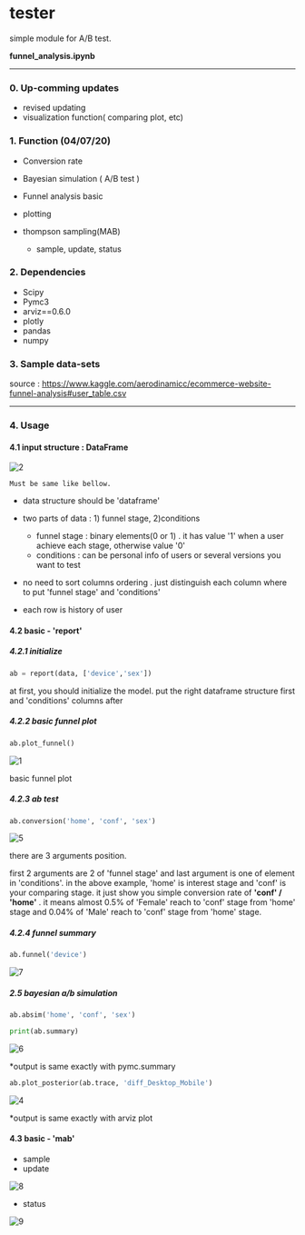 # tester 



simple module for A/B test.

**funnel_analysis.ipynb**



---

### 0. Up-comming updates

* revised updating 
* visualization function( comparing plot, etc)



### 1. Function (04/07/20)

* Conversion rate 
* Bayesian simulation ( A/B test )
* Funnel analysis  basic
*  plotting

* thompson sampling(MAB)
  * sample, update, status

### 2. Dependencies

* Scipy
* Pymc3
* arviz==0.6.0
* plotly
* pandas 
* numpy



### 3. Sample data-sets

source : https://www.kaggle.com/aerodinamicc/ecommerce-website-funnel-analysis#user_table.csv





---

### 4. Usage

#### 4.1 input structure : DataFrame

![2](img/2.PNG)

`Must be same like bellow.`

* data structure should be 'dataframe'
* two parts of data : 1) funnel stage,  2)conditions
  * funnel stage : binary elements(0 or 1) . it has value '1'  when a user achieve each stage, otherwise value '0'
  * conditions :  can be personal info of users or several versions you want to test

* no need to sort columns ordering . just distinguish each column where to put 'funnel stage' and 'conditions'
* each row is history of user



#### 4.2 basic - 'report'

##### 4.2.1 initialize

```python
ab = report(data, ['device','sex'])
```

at first, you should initialize the model. put the right dataframe structure first and 'conditions' columns after



##### 4.2.2 basic funnel plot

```python
ab.plot_funnel()
```

![1](img/1.PNG)

basic funnel plot



##### 4.2.3 ab test

```python
ab.conversion('home', 'conf', 'sex')
```

![5](img/5.PNG)

there are 3 arguments position.

first 2 arguments are 2 of 'funnel stage' and last argument is one of element in 'conditions'.  in the above example, 'home' is interest stage and 'conf' is your comparing stage. it just show you simple conversion rate of  **'conf' / 'home'** . it means almost 0.5% of 'Female' reach to 'conf' stage from 'home' stage and 0.04% of 'Male' reach to 'conf' stage from 'home' stage. 





##### 4.2.4 funnel summary

```python
ab.funnel('device')
```

![7](img/7.PNG)





##### 2.5 bayesian a/b simulation

```python
ab.absim('home', 'conf', 'sex')
```

```python
print(ab.summary)
```

![6](img/3.PNG)

*output is same exactly with pymc.summary



```python
ab.plot_posterior(ab.trace, 'diff_Desktop_Mobile')
```

![4](img/4.PNG)

*output is same exactly with arviz plot



#### 4.3 basic - 'mab'

* sample
* update

![8](img/8.PNG)

* status 

![9](img/9.PNG)